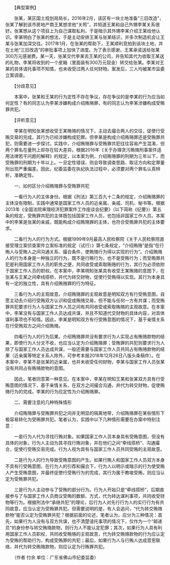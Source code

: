 　　【典型案例】

　　张某，某区国土规划局局长，2016年2月，该区有一块土地准备“三旧改造”，张某了解到该市房地产商王某想求他“关照”，并知道王某和自己外甥李某关系很好。张某想从这个项目上为自己谋取私利，于是暗示其外甥李某介绍王某给他认识。李某明白了张某的想法，于是主动安排王某与张某结识，并多次制造机会让王某与张某加深交往。2017年1月，在张某的帮助下，王某顺利竞拍到该块土地，并在土地“三旧改造”的审批事项上加快了进度。为了表示感谢，王某承诺送给张某300万元感谢费。某一天，张某交代李某去王某的公司，并告知其代为收取王某送的礼物，李某将收到的一个皮箱（里面装有300万元现金）转交给张某。李某对王某的具体请托事项不知情，也未收受过两人任何财物。案发后，三人均被某市监委立案调查。

　　【分歧意见】

　　本案中，张某和王某的行为定性不存在争议，存在争议的是李某的行为应当如何定性？有的同志认为李某涉嫌构成介绍贿赂罪，有的同志认为李某涉嫌构成受贿罪共犯。

　　【评析意见】

　　李某在明知张某想收受王某贿赂的情况下，主动去撮合两人的交往，促使行受贿交易的完成，其行为已经涉嫌构成犯罪。但李某是构成介绍贿赂罪还是受贿罪共犯，则需要进一步探讨。实践中，介绍贿赂罪与受贿罪共犯往往容易产生混淆，但两个罪名在量刑上却存在较大差异。根据2016年《关于办理贪污贿赂刑事案件适用法律若干问题的解释》的规定，以本案为例，介绍贿赂罪的刑期为三年以下，而受贿罪的刑期为十年以上。一旦定性错误，则会导致调查思路、取证方向和定罪量刑出现严重偏差。因此，纪委监委在执纪执法过程中，必须要对两个罪名认真辨析，准确定性。

　　一、如何区分介绍贿赂罪与受贿罪共犯

　　一看行为人的主体身份。根据《刑法》第三百九十二条的规定，介绍贿赂罪的主体没有限制，实践中通常是国家工作人员的近亲属、亲戚、司机、秘书等。根据2013年《全国法院审理经济犯罪案件工作座谈会纪要》（以下简称《纪要》）第五条的规定，受贿罪共犯的主体既包括国家工作人员，也包括非国家工作人员。本案中的李某是张某的亲戚，既能构成介绍贿赂罪的主体，也符合受贿罪共犯的主体要求。

　　二看行为人的行为方式。根据1999年9月最高人民检察院《关于人民检察院直接受理立案侦查案件立案标准的规定（试行）》第七条规定，“介绍贿赂”是指“在行贿人与受贿人之间沟通关系、撮合条件，使贿赂行为得以实现的行为”。介绍贿赂人的行为本身是一种独立的行为，既不是行贿行为，也不是受贿行为；而受贿罪共犯是利用国家工作人员的职务之便，共同收受或索取贿赂的行为，其行为必须依附于国家工作人员的职权。在本案中，李某明知张某具有收受王某贿赂的意图下，在张某与王某之间牵线搭桥，并代为转交财物，促使行受贿得以实现。其行为本身具有一定的独立性，具有介绍贿赂罪的行为特征。

　　三看行为人的主观故意。介绍贿赂罪的主观故意是明知双方有行受贿意图，自愿主动去介绍行受贿双方认识和促成贿赂交易，但不能与任何一方有共谋；而受贿罪共犯要求行为人与国家工作人员之间有共同收受或索取贿赂的主观故意。在本案中，李某没有与国家工作人员达成共谋，并且不知道代交财物的具体内容，对具体谋利事项也不知情。因此，李某是明知双方有行受贿意图的情况下，基于亲情关系在行受贿双方之间介绍贿赂。

　　四看行为人的行为后果。介绍贿赂罪并没有要求行为人实现占有贿赂款物的结果，即使行为人分文不收，也应当认定为介绍贿赂罪；受贿罪的共犯则要求行为人除了与国家工作人员达成共谋，一般还需要与国家工作人员共同占有贿赂款物的结果（近亲属等特定关系人除外，可参考本报2018年12月26日八版头条稿件）。在本案中，李某不是张某的近亲属，也并未收受任何财物，李某与国家工作人员张某没有共同占有贿赂款物的意图。

　　因此，笔者同意第一种意见。在本案中，李某在明知王某和张某双方具有行受贿意图的情况下，基于亲情关系，在双方之间撮合沟通，并代为转交财物，促使贿赂行为的完成。李某的行为应定性为介绍贿赂罪。

　　二、需要注意的几种特殊情形

　　介绍贿赂罪与受贿罪共犯之间并无明显的隔离地带，介绍贿赂罪在某些情形下极容易转化为受贿罪共犯。笔者认为，实践中以下几种情形需要在办案中特别注意：

　　一是行为人代为寻找行贿对象。如果国家工作人员本身具有受贿意图，但没有具体的对象，行为人主动为其寻找行贿对象，并在他们之间“牵线搭桥”、沟通撮合，促使行受贿交易完成。行为人视为具有与国家工作人员共同受贿的主观故意。

　　二是行为人的行为导致受贿意图的产生。如果行贿人和国家工作人员双方本身不具有行受贿意图，在行为人的引荐和撮合下，行为人以明示或暗示的行为使受贿人产生受贿意图，并最终促使行受贿行为的完成，其行为属于教唆受贿，则应当认定为受贿罪共犯。

　　三是行为人主动参与了受贿的部分行为。行为人开始只是“牵线搭桥”，后期直接参与了与国家工作人员商议受贿的数额、方式，代为转达谋利事项，共同收受财物等行为。根据刑法中“承继共犯”的理论，后行为人对先行行为人的实行行为有共同故意，应当认定为受贿罪共犯。但需要说明的是，有人会追问，“代为转交贿赂款物”能否认定为受贿罪共犯？根据前面的论述，笔者认为，应分为三种情况：首先，如果行为人没有与双方共谋，也不清楚请托事项的情况下，仅作为一个“邮递员”的身份参与转交贿赂款物，则行为人不能认定犯罪；其次，如果行为人具有利用国家工作人员职权，共同收受贿赂的主观故意，代为转交贿赂款物的行为应认定为受贿的帮助行为，构成受贿罪的共犯；最后，如果行为人与行贿人达成意思联络，并代为转交贿赂款物，则应认定为行贿罪共犯。

　　（作者 付余 单位：广东省佛山市纪委监委）